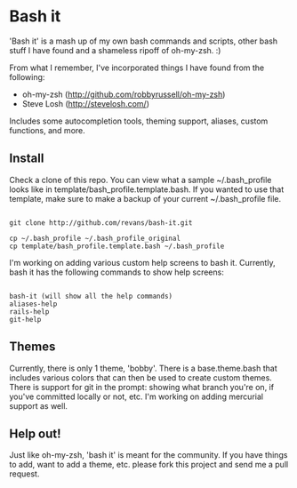 # Bash it

'Bash it' is a mash up of my own bash commands and scripts, other bash stuff I have found and a shameless ripoff of oh-my-zsh. :) 

From what I remember, I've incorporated things I have found from the following:

* oh-my-zsh   (http://github.com/robbyrussell/oh-my-zsh)
* Steve Losh  (http://stevelosh.com/)

Includes some autocompletion tools, theming support, aliases, custom functions, and more.

## Install

Check a clone of this repo. You can view what a sample ~/.bash\_profile looks like in template/bash\_profile.template.bash. If you wanted to use that template, make sure to make a backup of your current ~/.bash\_profile file.

<pre><code>
git clone http://github.com/revans/bash-it.git

cp ~/.bash_profile ~/.bash_profile_original
cp template/bash_profile.template.bash ~/.bash_profile
</code></pre>

I'm working on adding various custom help screens to bash it. Currently, bash it has the following commands to show help screens:

<pre><code>
bash-it (will show all the help commands)
aliases-help
rails-help
git-help
</code></pre>


## Themes

Currently, there is only 1 theme, 'bobby'. There is a base.theme.bash that includes various colors that can then be used to create custom themes. There is support for git in the prompt: showing what branch you're on, if you've committed locally or not, etc. I'm working on adding mercurial support as well.

## Help out!

Just like oh-my-zsh, 'bash it' is meant for the community. If you have things to add, want to add a theme, etc. please fork this project and send me a pull request.